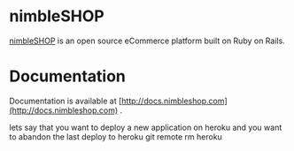 # nimbleSHOP

[nimbleSHOP](http://www.nimbleshop.com) is an open source eCommerce platform built on Ruby on Rails.

# Documentation

Documentation is available at [http://docs.nimbleshop.com](http://docs.nimbleshop.com) .


lets say that you want to deploy a new application on heroku and you want to abandon the last deploy to heroku
git remote rm heroku

